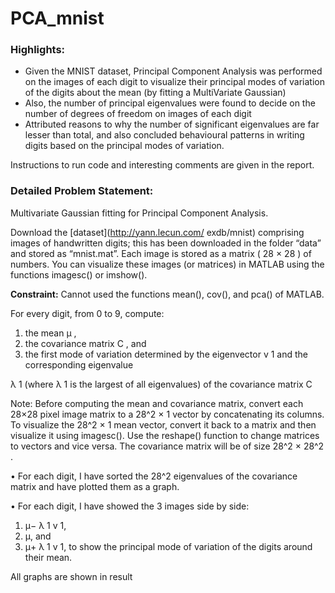 # PCA_mnist

### Highlights:
- Given the MNIST dataset, Principal Component Analysis was performed on the images of each digit to visualize 
their principal modes of variation of the digits about the mean (by fitting a MultiVariate Gaussian) 
- Also, the number of principal eigenvalues were found to decide on the number of degrees of freedom on
images of each digit
- Attributed reasons to why the number of significant eigenvalues are far lesser than total, and also 
concluded behavioural patterns in writing digits based on the principal modes of variation.

Instructions to run code and interesting comments are given in the report.

### Detailed Problem Statement:

Multivariate Gaussian fitting for Principal Component Analysis.

Download the [dataset](http://yann.lecun.com/
exdb/mnist) comprising images of handwritten digits; this has been downloaded in the folder “data” and stored as “mnist.mat”.
Each image is stored as a matrix ( 28 × 28 ) of numbers. You can visualize these images (or
matrices) in MATLAB using the functions imagesc() or imshow(). 

**Constraint:** Cannot used the functions mean(), cov(), and pca() of MATLAB.

For every digit, from 0 to 9, compute:
1. the mean μ ,
2. the covariance matrix C , and
3. the first mode of variation determined by the eigenvector v 1 and the corresponding eigenvalue

λ 1 (where λ 1 is the largest of all eigenvalues) of the covariance matrix C 

Note: Before computing the mean and covariance matrix, convert each 28×28 pixel image matrix
to a 28^2 × 1 vector by concatenating its columns. To visualize the 28^2 × 1 mean vector, convert
it back to a matrix and then visualize it using imagesc(). Use the reshape() function to change
matrices to vectors and vice versa. The covariance matrix will be of size 28^2 × 28^2 .

• For each digit, I have sorted the 28^2 eigenvalues of the covariance matrix and have plotted them as
a graph. 

•  For each digit, I have showed the 3 images side by side: 
1. μ− λ 1 v 1,
2. μ, and
3. μ+ λ 1 v 1,
to show the principal mode of variation of the digits around their mean. 

All graphs are shown in result
